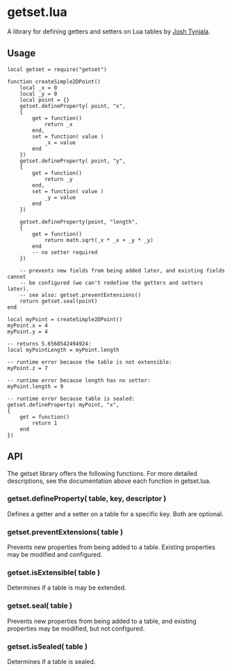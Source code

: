# getset.lua

A library for defining getters and setters on Lua tables by [Josh Tynjala](http://twitter.com/joshtynjala).

## Usage

	local getset = require("getset")
	
	function createSimple2DPoint()
		local _x = 0
		local _y = 0
		local point = {}
		getset.defineProperty( point, "x",
		{
			get = function()
				return _x
			end,
			set = function( value )
				_x = value
			end
		})
		getset.defineProperty( point, "y",
		{
			get = function()
				return _y
			end,
			set = function( value )
				_y = value
			end
		})
		
		getset.defineProperty(point, "length",
		{
			get = function()
				return math.sqrt(_x * _x + _y * _y)
			end
			-- no setter required
		})
		
		-- prevents new fields from being added later, and existing fields cannot
		-- be configured (we can't redefine the getters and setters later).
		-- see also: getset.preventExtensions()
		return getset.seal(point)
	end
	
	local myPoint = createSimple2DPoint()
	myPoint.x = 4
	myPoint.y = 4
	
	-- returns 5.6568542494924:
	local myPointLength = myPoint.length
	
	-- runtime error because the table is not extensible:
	myPoint.z = 7 
	
	-- runtime error because length has no setter:
	myPoint.length = 9 
	
	-- runtime error because table is sealed:
	getset.defineProperty( myPoint, "x",
	{
		get = function()
			return 1
		end
	})
	
## API

The getset library offers the following functions. For more detailed descriptions, see the documentation above each function in getset.lua.

### getset.defineProperty( table, key, descriptor )

Defines a getter and a setter on a table for a specific key. Both are optional.

### getset.preventExtensions( table )

Prevents new properties from being added to a table. Existing properties may be modified and configured.

### getset.isExtensible( table )

Determines if a table is may be extended.

### getset.seal( table )

Prevents new properties from being added to a table, and existing properties may be modified, but not configured.

### getset.isSealed( table )

Determines if a table is sealed.